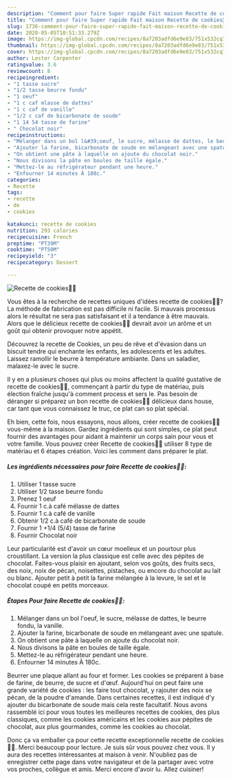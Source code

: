 ```yaml
---
description: "Comment pour faire Super rapide Fait maison Recette de cookies🍪🍪"
title: "Comment pour faire Super rapide Fait maison Recette de cookies🍪🍪"
slug: 1736-comment-pour-faire-super-rapide-fait-maison-recette-de-cookies
date: 2020-05-05T10:51:33.279Z
image: https://img-global.cpcdn.com/recipes/8a7203adfd6e9e83/751x532cq70/recette-de-cookies🍪🍪-photo-principale-de-la-recette.jpg
thumbnail: https://img-global.cpcdn.com/recipes/8a7203adfd6e9e83/751x532cq70/recette-de-cookies🍪🍪-photo-principale-de-la-recette.jpg
cover: https://img-global.cpcdn.com/recipes/8a7203adfd6e9e83/751x532cq70/recette-de-cookies🍪🍪-photo-principale-de-la-recette.jpg
author: Lester Carpenter
ratingvalue: 3.6
reviewcount: 8
recipeingredient:
- "1 tasse sucre"
- "1/2 tasse beurre fondu"
- "1 oeuf"
- "1 c caf mlasse de dattes"
- "1 c caf de vanille"
- "1/2 c caf de bicarbonate de soude"
- "1 14 54 tasse de farine"
- " Chocolat noir"
recipeinstructions:
- "Mélanger dans un bol l&#39;oeuf, le sucre, mélasse de dattes, le beurre fondu, la vanille."
- "Ajouter la farine, bicarbonate de soude en mélangeant avec une spatule."
- "On obtient une pâte à laquelle on ajoute du chocolat noir."
- "Nous divisons la pâte en boules de taille égale."
- "Mettez-le au réfrigérateur pendant une heure."
- "Enfourner 14 minutes À 180c."
categories:
- Recette
tags:
- recette
- de
- cookies

katakunci: recette de cookies 
nutrition: 293 calories
recipecuisine: French
preptime: "PT39M"
cooktime: "PT50M"
recipeyield: "3"
recipecategory: Dessert

---
```



![Recette de cookies🍪🍪](https://img-global.cpcdn.com/recipes/8a7203adfd6e9e83/751x532cq70/recette-de-cookies🍪🍪-photo-principale-de-la-recette.jpg)

Vous êtes à la recherche de recettes uniques d'idées recette de cookies🍪🍪? La méthode de fabrication est pas difficile ni facile. Si mauvais processus alors le résultat ne sera pas satisfaisant et il a tendance à être mauvais. Alors que le délicieux recette de cookies🍪🍪 devrait avoir un arôme et un goût qui obtenir provoquer notre appétit.

Découvrez la recette de Cookies, un peu de rêve et d&#39;évasion dans un biscuit tendre qui enchante les enfants, les adolescents et les adultes. Laissez ramollir le beurre à température ambiante. Dans un saladier, malaxez-le avec le sucre.

Il y en a plusieurs choses qui plus ou moins affectent la qualité gustative de recette de cookies🍪🍪, commençant à partir du type de matériau, puis élection fraîche jusqu'à comment process et sers le. Pas besoin de déranger si préparez un bon recette de cookies🍪🍪 délicieux dans house, car tant que vous connaissez le truc, ce plat can so plat spécial.


Eh bien, cette fois, nous essayons, nous allons, créer recette de cookies🍪🍪 vous-même à la maison. Gardez ingrédients qui sont simples, ce plat peut fournir des avantages pour aidant à maintenir un corps sain pour vous et votre famille. Vous pouvez créer Recette de cookies🍪🍪 utiliser 8 type de matériau et 6 étapes création. Voici les comment dans préparer le plat.

<!--inarticleads1-->

##### Les ingrédients nécessaires pour faire Recette de cookies🍪🍪:

1. Utiliser 1 tasse sucre
1. Utiliser 1/2 tasse beurre fondu
1. Prenez 1 oeuf
1. Fournir 1 c.à café mélasse de dattes
1. Fournir 1 c.à café de vanille
1. Obtenir 1/2 c.à café de bicarbonate de soude
1. Fournir 1 +1/4 (5/4) tasse de farine
1. Fournir  Chocolat noir


Leur particularité est d&#39;avoir un cœur moelleux et un pourtour plus croustillant. La version la plus classique est celle avec des pépites de chocolat. Faites-vous plaisir en ajoutant, selon vos goûts, des fruits secs, des noix, noix de pécan, noisettes, pistaches, ou encore du chocolat au lait ou blanc. Ajouter petit à petit la farine mélangée à la levure, le sel et le chocolat coupé en petits morceaux. 

<!--inarticleads2-->

##### Étapes Pour faire Recette de cookies🍪🍪:

1. Mélanger dans un bol l&#39;oeuf, le sucre, mélasse de dattes, le beurre fondu, la vanille.
1. Ajouter la farine, bicarbonate de soude en mélangeant avec une spatule.
1. On obtient une pâte à laquelle on ajoute du chocolat noir.
1. Nous divisons la pâte en boules de taille égale.
1. Mettez-le au réfrigérateur pendant une heure.
1. Enfourner 14 minutes À 180c.


Beurrer une plaque allant au four et former. Les cookies se préparent à base de farine, de beurre, de sucre et d&#39;œuf. Aujourd&#39;hui on peut faire une grande variété de cookies : les faire tout chocolat, y rajouter des noix se pécan, de la poudre d&#39;amande. Dans certaines recettes, il est indiqué d&#39;y ajouter du bicarbonate de soude mais cela reste facultatif. Nous avons rassemblé ici pour vous toutes les meilleures recettes de cookies, des plus classiques, comme les cookies américains et les cookies aux pépites de chocolat, aux plus gourmandes, comme les cookies au chocolat. 


Donc ça va emballer ça pour cette recette exceptionnelle recette de cookies🍪🍪. Merci beaucoup pour lecture. Je suis sûr vous pouvez chez vous. Il y aura des recettes  intéressantes at maison à venir. N'oubliez pas de enregistrer cette page dans votre navigateur et de la partager avec votre vos proches, collègue et amis. Merci encore d'avoir lu. Allez cuisiner!
